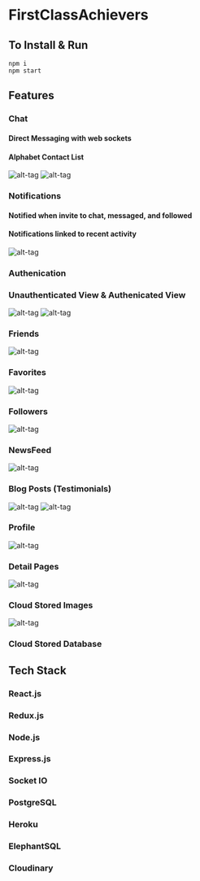 # FirstClassAchievers

## To Install & Run

`npm i`<br>
`npm start` <br>

## Features

### Chat
#### Direct Messaging with web sockets
#### Alphabet Contact List
![alt-tag](./github/chat-list.png)
![alt-tag](./github/chat.png)
### Notifications
#### Notified when invite to chat, messaged, and followed
#### Notifications linked to recent activity
![alt-tag](./github/notifications.png)
### Authenication
### Unauthenticated View & Authenicated View
![alt-tag](./github/unauth.png)
![alt-tag](./github/detailed.png)
### Friends
![alt-tag](./github/friends-view.png)
### Favorites
![alt-tag](./github/favorites.png)
### Followers
![alt-tag](./github/detailed.png)
### NewsFeed
![alt-tag](./github/detailed.png)
### Blog Posts (Testimonials)
![alt-tag](./github/posting.png)
![alt-tag](./github/testimonials.png)
### Profile
![alt-tag](./github/profile.png)
### Detail Pages
![alt-tag](./github/unauth.png)
### Cloud Stored Images
![alt-tag](./github/photo.png)
### Cloud Stored Database


## Tech Stack

### React.js
### Redux.js
### Node.js
### Express.js
### Socket IO
### PostgreSQL
### Heroku
### ElephantSQL
### Cloudinary